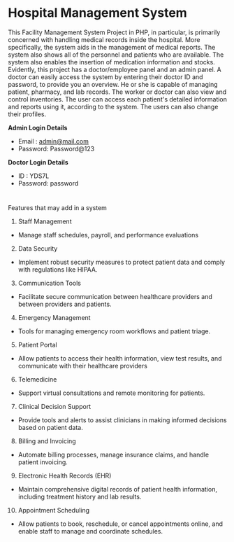 # Hospital Management System

This Facility Management System Project in PHP, in particular, is primarily concerned with handling medical records inside the hospital. More specifically, the system aids in the management of medical reports. The system also shows all of the personnel and patients who are available. The system also enables the insertion of medication information and stocks. Evidently, this project has a doctor/employee panel and an admin panel. A doctor can easily access the system by entering their doctor ID and password, to provide you an overview. He or she is capable of managing patient, pharmacy, and lab records. The worker or doctor can also view and control inventories. The user can access each patient's detailed information and reports using it, according to the system. The users can also change their profiles.

**Admin Login Details**
* Email   : admin@mail.com 
* Password: Password@123

**Doctor Login Details**

* ID      :  YDS7L
* Password:  password

#

Features that may add in a system 
1. Staff Management
- Manage staff schedules, payroll, and performance evaluations
2. Data Security
- Implement robust security measures to protect patient data and comply with regulations like HIPAA.
3. Communication Tools
- Facilitate secure communication between healthcare providers and between providers and patients.
4. Emergency Management
- Tools for managing emergency room workflows and patient triage.
5. Patient Portal
- Allow patients to access their health information, view test results, and communicate with their healthcare providers
6. Telemedicine
- Support virtual consultations and remote monitoring for patients.
7. Clinical Decision Support
-  Provide tools and alerts to assist clinicians in making informed decisions based on patient data.
8. Billing and Invoicing
- Automate billing processes, manage insurance claims, and handle patient invoicing.
9. Electronic Health Records (EHR)  
- Maintain comprehensive digital records of patient health information, including treatment history and lab results.
10. Appointment Scheduling
- Allow patients to book, reschedule, or cancel appointments online, and enable staff to manage and coordinate schedules.